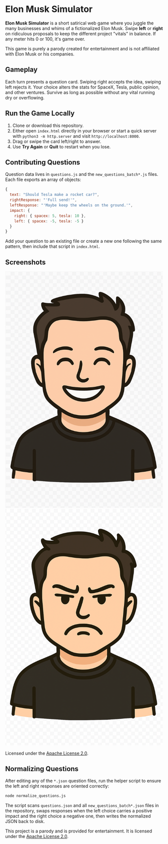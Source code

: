 # Elon Musk Simulator

**Elon Musk Simulator** is a short satirical web game where you juggle the many businesses and whims of a fictionalized Elon Musk. Swipe **left** or **right** on ridiculous proposals to keep the different project "vitals" in balance. If any meter hits 0 or 100, it's game over.

This game is purely a parody created for entertainment and is not affiliated with Elon Musk or his companies.

## Gameplay
Each turn presents a question card. Swiping right accepts the idea, swiping left rejects it. Your choice alters the stats for SpaceX, Tesla, public opinion, and other ventures. Survive as long as possible without any vital running dry or overflowing.

## Run the Game Locally
1. Clone or download this repository.
2. Either open `index.html` directly in your browser or start a quick server with `python3 -m http.server` and visit `http://localhost:8000`.
3. Drag or swipe the card left/right to answer.
4. Use **Try Again** or **Quit** to restart when you lose.

## Contributing Questions
Question data lives in `questions.js` and the `new_questions_batch*.js` files. Each file exports an array of objects:

```javascript
{
  text: "Should Tesla make a rocket car?",
  rightResponse: "'Full send!'",
  leftResponse: "'Maybe keep the wheels on the ground.'",
  impact: {
    right: { spacex: 5, tesla: 10 },
    left: { spacex: -5, tesla: -5 }
  }
}
```

Add your question to an existing file or create a new one following the same pattern, then include that script in `index.html`.

## Screenshots

![Gameplay screenshot of Elon smiling](elon_musk_happy.png)
![Gameplay screenshot of Elon angry](elon_musk_angry.png)

Licensed under the [Apache License 2.0](LICENSE).

## Normalizing Questions

After editing any of the `*.json` question files, run the helper script to
ensure the left and right responses are oriented correctly:

```bash
node normalize_questions.js
```

The script scans `questions.json` and all `new_questions_batch*.json` files in
the repository, swaps responses when the left choice carries a positive impact
and the right choice a negative one, then writes the normalized JSON back to
disk.

This project is a parody and is provided for entertainment. It is licensed under the [Apache License 2.0](LICENSE).
